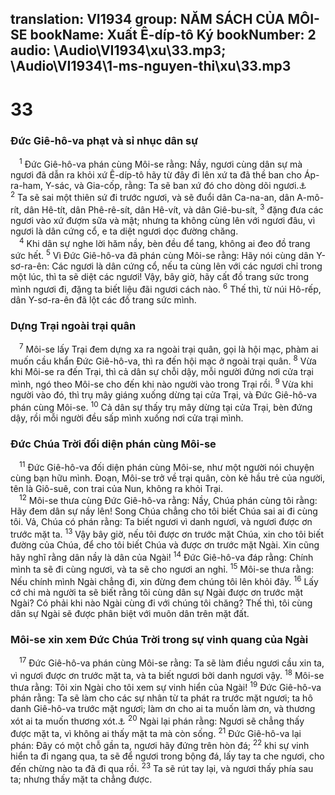 translation: VI1934
group: NĂM SÁCH CỦA MÔI-SE
bookName: Xuất Ê-díp-tô Ký 
bookNumber: 2
audio: \Audio\VI1934\xu\33.mp3; \Audio\VI1934\1-ms-nguyen-thi\xu\33.mp3
-------

<div class="title"><h1>33</h1><h3>Đức Giê-hô-va phạt và sỉ nhục dân sự</h3></div>
<span class="verse xu_33_1"> <sup>1</sup> Đức Giê-hô-va phán cùng Môi-se rằng: Nầy, ngươi cùng dân sự mà ngươi đã dẫn ra khỏi xứ Ê-díp-tô hãy từ đây đi lên xứ ta đã thề ban cho Áp-ra-ham, Y-sác, và Gia-cốp, rằng: Ta sẽ ban xứ đó cho dòng dõi ngươi.<a data-toggle="tooltip" data-placement="bottom" title="Sa 12:7; 26:3; 28:13">⚓</a></span>
<span class="verse xu_33_2"><sup>2</sup> Ta sẽ sai một thiên sứ đi trước ngươi, và sẽ đuổi dân Ca-na-an, dân A-mô-rít, dân Hê-tít, dân Phê-rê-sít, dân Hê-vít, và dân Giê-bu-sít, </span>
<span class="verse xu_33_3"><sup>3</sup> đặng đưa các ngươi vào xứ đượm sữa và mật; nhưng ta không cùng lên với ngươi đâu, vì ngươi là dân cứng cổ, e ta diệt ngươi dọc đường chăng. <br/></span>
<span class="verse xu_33_4"> <sup>4</sup> Khi dân sự nghe lời hăm nầy, bèn đều để tang, không ai đeo đồ trang sức hết. </span>
<span class="verse xu_33_5"><sup>5</sup> Vì Đức Giê-hô-va đã phán cùng Môi-se rằng: Hãy nói cùng dân Y-sơ-ra-ên: Các ngươi là dân cứng cổ, nếu ta cùng lên với các ngươi chỉ trong một lúc, thì ta sẽ diệt các ngươi! Vậy, bây giờ, hãy cất đồ trang sức trong mình ngươi đi, đặng ta biết liệu đãi ngươi cách nào. </span>
<span class="verse xu_33_6"><sup>6</sup> Thế thì, từ núi Hô-rếp, dân Y-sơ-ra-ên đã lột các đồ trang sức mình. <br/></span>
<div class="title"><h3>Dựng Trại ngoài trại quân</h3></div>
<span class="verse xu_33_7"> <sup>7</sup> Môi-se lấy Trại đem dựng xa ra ngoài trại quân, gọi là hội mạc, phàm ai muốn cầu khẩn Đức Giê-hô-va, thì ra đến hội mạc ở ngoài trại quân. </span>
<span class="verse xu_33_8"><sup>8</sup> Vừa khi Môi-se ra đến Trại, thì cả dân sự chỗi dậy, mỗi người đứng nơi cửa trại mình, ngó theo Môi-se cho đến khi nào người vào trong Trại rồi. </span>
<span class="verse xu_33_9"><sup>9</sup> Vừa khi người vào đó, thì trụ mây giáng xuống dừng tại cửa Trại, và Đức Giê-hô-va phán cùng Môi-se. </span>
<span class="verse xu_33_10"><sup>10</sup> Cả dân sự thấy trụ mây dừng tại cửa Trại, bèn đứng dậy, rồi mỗi người đều sấp mình xuống nơi cửa trại mình. <br/></span>
<div class="title"><h3>Đức Chúa Trời đối diện phán cùng Môi-se</h3></div>
<span class="verse xu_33_11"> <sup>11</sup> Đức Giê-hô-va đối diện phán cùng Môi-se, như một người nói chuyện cùng bạn hữu mình. Đoạn, Môi-se trở về trại quân, còn kẻ hầu trẻ của người, tên là Giô-suê, con trai của Nun, không ra khỏi Trại. <br/></span>
<span class="verse xu_33_12"> <sup>12</sup> Môi-se thưa cùng Đức Giê-hô-va rằng: Nầy, Chúa phán cùng tôi rằng: Hãy đem dân sự nầy lên! Song Chúa chẳng cho tôi biết Chúa sai ai đi cùng tôi. Vả, Chúa có phán rằng: Ta biết ngươi vì danh ngươi, và ngươi được ơn trước mặt ta. </span>
<span class="verse xu_33_13"><sup>13</sup> Vậy bây giờ, nếu tôi được ơn trước mặt Chúa, xin cho tôi biết đường của Chúa, để cho tôi biết Chúa và được ơn trước mặt Ngài. Xin cũng hãy nghĩ rằng dân nầy là dân của Ngài! </span>
<span class="verse xu_33_14"><sup>14</sup> Đức Giê-hô-va đáp rằng: Chính mình ta sẽ đi cùng ngươi, và ta sẽ cho ngươi an nghỉ. </span>
<span class="verse xu_33_15"><sup>15</sup> Môi-se thưa rằng: Nếu chính mình Ngài chẳng đi, xin đừng đem chúng tôi lên khỏi đây. </span>
<span class="verse xu_33_16"><sup>16</sup> Lấy cớ chi mà người ta sẽ biết rằng tôi cùng dân sự Ngài được ơn trước mặt Ngài? Có phải khi nào Ngài cùng đi với chúng tôi chăng? Thế thì, tôi cùng dân sự Ngài sẽ được phân biệt với muôn dân trên mặt đất. <br/></span>
<div class="title"><h3>Môi-se xin xem Đức Chúa Trời trong sự vinh quang của Ngài</h3></div>
<span class="verse xu_33_17"> <sup>17</sup> Đức Giê-hô-va phán cùng Môi-se rằng: Ta sẽ làm điều ngươi cầu xin ta, vì ngươi được ơn trước mặt ta, và ta biết ngươi bởi danh ngươi vậy. </span>
<span class="verse xu_33_18"><sup>18</sup> Môi-se thưa rằng: Tôi xin Ngài cho tôi xem sự vinh hiển của Ngài! </span>
<span class="verse xu_33_19"><sup>19</sup> Đức Giê-hô-va phán rằng: Ta sẽ làm cho các sự nhân từ ta phát ra trước mặt ngươi; ta hô danh Giê-hô-va trước mặt ngươi; làm ơn cho ai ta muốn làm ơn, và thương xót ai ta muốn thương xót.<a data-toggle="tooltip" data-placement="bottom" title="Ro 9:15">⚓</a></span>
<span class="verse xu_33_20"><sup>20</sup> Ngài lại phán rằng: Ngươi sẽ chẳng thấy được mặt ta, vì không ai thấy mặt ta mà còn sống. </span>
<span class="verse xu_33_21"><sup>21</sup> Đức Giê-hô-va lại phán: Đây có một chỗ gần ta, ngươi hãy đứng trên hòn đá; </span>
<span class="verse xu_33_22"><sup>22</sup> khi sự vinh hiển ta đi ngang qua, ta sẽ để ngươi trong bộng đá, lấy tay ta che ngươi, cho đến chừng nào ta đã đi qua rồi. </span>
<span class="verse xu_33_23"><sup>23</sup> Ta sẽ rút tay lại, và ngươi thấy phía sau ta; nhưng thấy mặt ta chẳng được. <br/></span>
